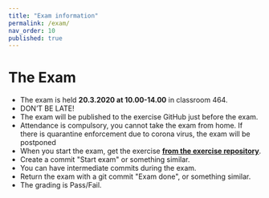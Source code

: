 ```yaml
---
title: "Exam information"
permalink: /exam/
nav_order: 10
published: true
---
```


# The Exam

* The exam is held **20.3.2020 at 10.00-14.00** in classroom 464.
* DON’T BE LATE!
* The exam will be published to the exercise GitHub just before the exam.
* Attendance is compulsory, you cannot take the exam from home. If there is quarantine enforcement due to corona virus, the exam will be postponed
* When you start the exam, get the exercise [**from the exercise repository**](https://github.com/centria/coding-exercises).
* Create a commit "Start exam" or something similar.
* You can have intermediate commits during the exam.
* Return the exam with a git commit "Exam done", or something similar.
* The grading is Pass/Fail.
